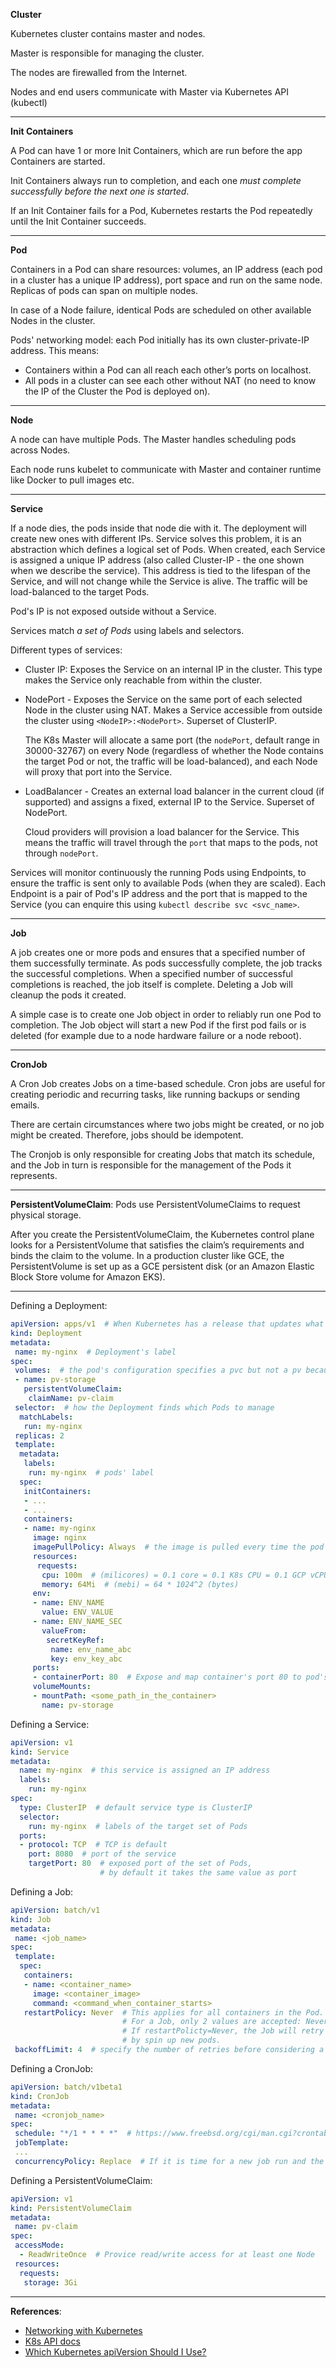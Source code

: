 **Cluster**

Kubernetes cluster contains master and nodes. 

Master is responsible for managing the cluster.

The nodes are firewalled from the Internet.

Nodes and end users communicate with Master via Kubernetes API (kubectl)

---

**Init Containers**

A Pod can have 1 or more Init Containers, which are run before the app Containers are started.

Init Containers always run to completion, and each one *must complete successfully before the next one is started*.

If an Init Container fails for a Pod, Kubernetes restarts the Pod repeatedly until the Init Container succeeds.

---

**Pod**

Containers in a Pod can share resources: volumes, an IP address (each pod in a cluster has a unique IP address), port space and run on the same node. Replicas of pods can span on multiple nodes.

In case of a Node failure, identical Pods are scheduled on other available Nodes in the cluster.

Pods' networking model: each Pod initially has its own cluster-private-IP address. This means:
- Containers within a Pod can all reach each other’s ports on localhost.
- All pods in a cluster can see each other without NAT (no need to know the IP of the Cluster the Pod is deployed on).

---
 
**Node**

A node can have multiple Pods. The Master handles scheduling pods across Nodes.

Each node runs kubelet to communicate with Master and container runtime like Docker to pull images etc.   

---

**Service**

If a node dies, the pods inside that node die with it. The deployment will create new ones with different IPs. Service solves this problem, it is an abstraction which defines a logical set of Pods. When created, each Service is assigned a unique IP address (also called Cluster-IP - the one shown when we describe the service). This address is tied to the lifespan of the Service, and will not change while the Service is alive. The traffic will be load-balanced to the target Pods.

Pod's IP is not exposed outside without a Service.

Services match *a set of Pods* using labels and selectors.

Different types of services:
- Cluster IP: Exposes the Service on an internal IP in the cluster. This type makes the Service only reachable from within the cluster.
 
- NodePort - Exposes the Service on the same port of each selected Node in the cluster using NAT. Makes a Service accessible from outside the cluster using `<NodeIP>:<NodePort>`. Superset of ClusterIP.
  
  The K8s Master will allocate a same port (the `nodePort`, default range in 30000-32767) on every Node (regardless of whether the Node contains the target Pod or not, the traffic will be load-balanced), and each Node will proxy that port into the Service. 

- LoadBalancer - Creates an external load balancer in the current cloud (if supported) and assigns a fixed, external IP to the Service. Superset of NodePort.

  Cloud providers will provision a load balancer for the Service. This means the traffic will travel through the `port` that maps to the pods, not through `nodePort`.

Services will monitor continuously the running Pods using Endpoints, to ensure the traffic is sent only to available Pods (when they are scaled). Each Endpoint is a pair of Pod's IP address and the port that is mapped to the Service (you can enquire this using `kubectl describe svc <svc_name>`.

---

**Job**

A job creates one or more pods and ensures that a specified number of them successfully terminate. As pods successfully complete, the job tracks the successful completions. When a specified number of successful completions is reached, the job itself is complete. Deleting a Job will cleanup the pods it created.

A simple case is to create one Job object in order to reliably run one Pod to completion. The Job object will start a new Pod if the first pod fails or is deleted (for example due to a node hardware failure or a node reboot).

---

**CronJob**

A Cron Job creates Jobs on a time-based schedule. Cron jobs are useful for creating periodic and recurring tasks, like running backups or sending emails.

There are certain circumstances where two jobs might be created, or no job might be created. Therefore, jobs should be idempotent.

The Cronjob is only responsible for creating Jobs that match its schedule, and the Job in turn is responsible for the management of the Pods it represents.

---

**PersistentVolumeClaim**: Pods use PersistentVolumeClaims to request physical storage.

After you create the PersistentVolumeClaim, the Kubernetes control plane looks for a PersistentVolume that satisfies the claim’s requirements and binds the claim to the volume. In a production cluster like GCE, the PersistentVolume is set up as a GCE persistent disk (or an Amazon Elastic Block Store volume for Amazon EKS).

---

Defining a Deployment:

```yaml
apiVersion: apps/v1  # When Kubernetes has a release that updates what is available for you to use—changes something in its API—a new apiVersion is created.
kind: Deployment
metadata:
 name: my-nginx  # Deployment's label
spec:
 volumes:  # the pod's configuration specifies a pvc but not a pv because from the pod's point of view: the claim is a volume
 - name: pv-storage
   persistentVolumeClaim:
    claimName: pv-claim
 selector:  # how the Deployment finds which Pods to manage
  matchLabels:
   run: my-nginx
 replicas: 2
 template:
  metadata:
   labels:
    run: my-nginx  # pods' label
  spec:
   initContainers:
   - ...
   - ...
   containers:
   - name: my-nginx
     image: nginx
     imagePullPolicy: Always  # the image is pulled every time the pod is started
     resources:
      requests:
       cpu: 100m  # (milicores) = 0.1 core = 0.1 K8s CPU = 0.1 GCP vCPU
       memory: 64Mi  # (mebi) = 64 * 1024^2 (bytes)
     env:
     - name: ENV_NAME
       value: ENV_VALUE
     - name: ENV_NAME_SEC
       valueFrom:
        secretKeyRef:
         name: env_name_abc
         key: env_key_abc
     ports:
     - containerPort: 80  # Expose and map container's port 80 to pod's port 80
     volumeMounts:
     - mountPath: <some_path_in_the_container>
       name: pv-storage
```

Defining a Service:

```yaml
apiVersion: v1
kind: Service
metadata:
  name: my-nginx  # this service is assigned an IP address
  labels:
    run: my-nginx
spec:
  type: ClusterIP  # default service type is ClusterIP
  selector:
    run: my-nginx  # labels of the target set of Pods
  ports:
  - protocol: TCP  # TCP is default
    port: 8080  # port of the service
    targetPort: 80  # exposed port of the set of Pods,
                    # by default it takes the same value as port
```

Defining a Job:

```yaml
apiVersion: batch/v1
kind: Job
metadata:
 name: <job_name>
spec:
 template:
  spec:
   containers:
   - name: <container_name>
     image: <container_image>
     command: <command_when_container_starts>
   restartPolicy: Never  # This applies for all containers in the Pod.
                         # For a Job, only 2 values are accepted: Never and OnFailure.
                         # If restartPolicty=Never, the Job will retry (in case it fails)
                         # by spin up new pods.
 backoffLimit: 4  # specify the number of retries before considering a Job as failed

```

Defining a CronJob:

```yaml
apiVersion: batch/v1beta1
kind: CronJob
metadata:
 name: <cronjob_name>
spec:
 schedule: "*/1 * * * *"  # https://www.freebsd.org/cgi/man.cgi?crontab%285%29
 jobTemplate:
 ...
 concurrencyPolicy: Replace  # If it is time for a new job run and the previous job run hasn’t finished yet, the cron job replaces the currently running job run with a new job run
```

Defining a PersistentVolumeClaim:

```yaml
apiVersion: v1
kind: PersistentVolumeClaim
metadata:
 name: pv-claim
spec:
 accessMode:
  - ReadWriteOnce  # Provice read/write access for at least one Node
 resources:
  requests:
   storage: 3Gi
```

---

**References**:
- [Networking with Kubernetes](https://www.youtube.com/watch?v=WwQ62OyCNz4)
- [K8s API docs](https://kubernetes.io/docs/reference/generated/kubernetes-api/v1.13)
- [Which Kubernetes apiVersion Should I Use?](https://matthewpalmer.net/kubernetes-app-developer/articles/kubernetes-apiversion-definition-guide.html)
